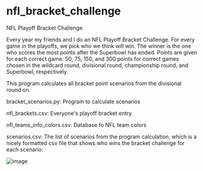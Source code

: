 # nfl_bracket_challenge
NFL Playoff Bracket Challenge

Every year my friends and I do an NFL Playoff Bracket Challenge. For every game in the playoffs, we pick who we think will win. The winner is the one who scores the most points after the Superbowl has ended. Points are given for each correct game: 50, 75, 150, and 300 points for correct games chosen in the wildcard round, divisional round, championship round, and Superbowl, respectively.

This program calculates all bracket point scenarios from the divisional round on.

bracket_scenarios.py: Program to calculate scenarios

nfl_brackets.csv: Everyone's playoff bracket entry

nfl_teams_info_colors.csv: Database fo NFL team colors

scenarios.csv: The list of scenarios from the program calculation, which is a nicely formatted csv file that shows who wins the bracket challenge for each scenario:

![image](https://github.com/user-attachments/assets/c4113a15-5e39-4916-8d04-f2c2dfbd83ed)


